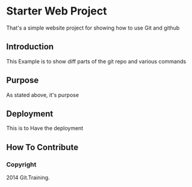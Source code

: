 # Starter Web Project

That's a simple website project for showing how to use Git and github

## Introduction

This Example is to show diff parts of the git repo and various commands

## Purpose

As stated above, it's purpose

## Deployment

This is to Have the deployment

## How To Contribute


### Copyright

2014 Git.Training.